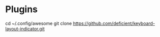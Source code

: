 # Plugins
cd ~/.config/awesome
git clone https://github.com/deficient/keyboard-layout-indicator.git
